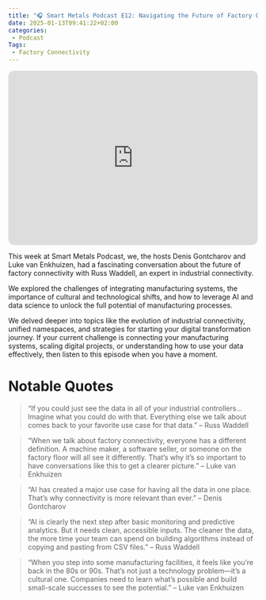 ```yaml
---
title: "🎧 Smart Metals Podcast E12: Navigating the Future of Factory Connectivity with Russ Waddell"
date: 2025-01-13T09:41:22+02:00
categories:
 - Podcast
Tags:
 - Factory Connectivity
---
```


<iframe style="border-radius:12px" src="https://open.spotify.com/embed/episode/64HLGtorBxdKvTqVmB3pdo?utm_source=generator" width="100%" height="352" frameBorder="0" allowfullscreen="" allow="autoplay; clipboard-write; encrypted-media; fullscreen; picture-in-picture" loading="lazy"></iframe>

This week at Smart Metals Podcast, we, the hosts Denis Gontcharov and Luke van Enkhuizen, had a fascinating conversation about the future of factory connectivity with Russ Waddell, an expert in industrial connectivity.

We explored the challenges of integrating manufacturing systems, the importance of cultural and technological shifts, and how to leverage AI and data science to unlock the full potential of manufacturing processes.

We delved deeper into topics like the evolution of industrial connectivity, unified namespaces, and strategies for starting your digital transformation journey. If your current challenge is connecting your manufacturing systems, scaling digital projects, or understanding how to use your data effectively, then listen to this episode when you have a moment.

# Notable Quotes

> “If you could just see the data in all of your industrial controllers… Imagine what you could do with that. Everything else we talk about comes back to your favorite use case for that data.” – Russ Waddell

> “When we talk about factory connectivity, everyone has a different definition. A machine maker, a software seller, or someone on the factory floor will all see it differently. That’s why it’s so important to have conversations like this to get a clearer picture.” – Luke van Enkhuizen

> “AI has created a major use case for having all the data in one place. That’s why connectivity is more relevant than ever.” – Denis Gontcharov

> “AI is clearly the next step after basic monitoring and predictive analytics. But it needs clean, accessible inputs. The cleaner the data, the more time your team can spend on building algorithms instead of copying and pasting from CSV files.” – Russ Waddell

> “When you step into some manufacturing facilities, it feels like you’re back in the 80s or 90s. That’s not just a technology problem—it’s a cultural one. Companies need to learn what’s possible and build small-scale successes to see the potential.” – Luke van Enkhuizen
